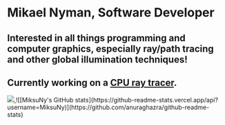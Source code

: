 <h1>Mikael Nyman, Software Developer</h1>
<h2>Interested in all things programming and computer graphics, especially ray/path tracing and other global illumination techniques!</h2>
<h2>Currently working on a <a href="https://github.com/MiksuNy/rust_ray_tracing">CPU ray tracer</a>.</h2>
<a href="https://github.com/testaustime/">
    <img src="http://github-readme-testaustime.vercel.app/api/testaustime?username=MiksuNy&theme=maroongold&langs_count=10&border_radius=10&hide_title=false&hide_border=false&line_height=15&hide_progress=false&custom_title=Time%20wasted"/>
</a>
![[MiksuNy's GitHub stats](https://github-readme-stats.vercel.app/api?username=MiksuNy)](https://github.com/anuraghazra/github-readme-stats)
